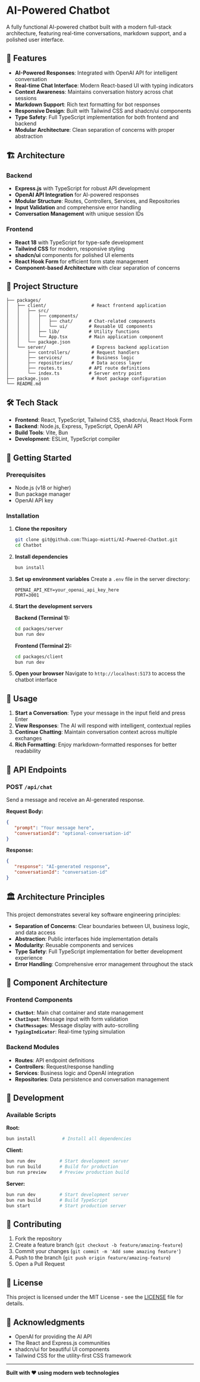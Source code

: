 # AI-Powered Chatbot

A fully functional AI-powered chatbot built with a modern full-stack architecture, featuring real-time conversations, markdown support, and a polished user interface.

## 🚀 Features

- **AI-Powered Responses**: Integrated with OpenAI API for intelligent conversation
- **Real-time Chat Interface**: Modern React-based UI with typing indicators
- **Context Awareness**: Maintains conversation history across chat sessions
- **Markdown Support**: Rich text formatting for bot responses
- **Responsive Design**: Built with Tailwind CSS and shadcn/ui components
- **Type Safety**: Full TypeScript implementation for both frontend and backend
- **Modular Architecture**: Clean separation of concerns with proper abstraction

## 🏗️ Architecture

### Backend

- **Express.js** with TypeScript for robust API development
- **OpenAI API Integration** for AI-powered responses
- **Modular Structure**: Routes, Controllers, Services, and Repositories
- **Input Validation** and comprehensive error handling
- **Conversation Management** with unique session IDs

### Frontend

- **React 18** with TypeScript for type-safe development
- **Tailwind CSS** for modern, responsive styling
- **shadcn/ui** components for polished UI elements
- **React Hook Form** for efficient form state management
- **Component-based Architecture** with clear separation of concerns

## 📁 Project Structure

```
├── packages/
│   ├── client/                 # React frontend application
│   │   ├── src/
│   │   │   ├── components/
│   │   │   │   ├── chat/      # Chat-related components
│   │   │   │   └── ui/        # Reusable UI components
│   │   │   ├── lib/           # Utility functions
│   │   │   └── App.tsx        # Main application component
│   │   └── package.json
│   └── server/                 # Express backend application
│       ├── controllers/        # Request handlers
│       ├── services/           # Business logic
│       ├── repositories/       # Data access layer
│       ├── routes.ts          # API route definitions
│       └── index.ts           # Server entry point
├── package.json                # Root package configuration
└── README.md
```

## 🛠️ Tech Stack

- **Frontend**: React, TypeScript, Tailwind CSS, shadcn/ui, React Hook Form
- **Backend**: Node.js, Express, TypeScript, OpenAI API
- **Build Tools**: Vite, Bun
- **Development**: ESLint, TypeScript compiler

## 🚀 Getting Started

### Prerequisites

- Node.js (v18 or higher)
- Bun package manager
- OpenAI API key

### Installation

1. **Clone the repository**

   ```bash
   git clone git@github.com:Thiago-miotti/AI-Powered-Chatbot.git
   cd Chatbot
   ```

2. **Install dependencies**

   ```bash
   bun install
   ```

3. **Set up environment variables**
   Create a `.env` file in the server directory:

   ```env
   OPENAI_API_KEY=your_openai_api_key_here
   PORT=3001
   ```

4. **Start the development servers**

   **Backend (Terminal 1):**

   ```bash
   cd packages/server
   bun run dev
   ```

   **Frontend (Terminal 2):**

   ```bash
   cd packages/client
   bun run dev
   ```

5. **Open your browser**
   Navigate to `http://localhost:5173` to access the chatbot interface

## 📱 Usage

1. **Start a Conversation**: Type your message in the input field and press Enter
2. **View Responses**: The AI will respond with intelligent, contextual replies
3. **Continue Chatting**: Maintain conversation context across multiple exchanges
4. **Rich Formatting**: Enjoy markdown-formatted responses for better readability

## 🔧 API Endpoints

### POST `/api/chat`

Send a message and receive an AI-generated response.

**Request Body:**

```json
{
   "prompt": "Your message here",
   "conversationId": "optional-conversation-id"
}
```

**Response:**

```json
{
   "response": "AI-generated response",
   "conversationId": "conversation-id"
}
```

## 🏛️ Architecture Principles

This project demonstrates several key software engineering principles:

- **Separation of Concerns**: Clear boundaries between UI, business logic, and data access
- **Abstraction**: Public interfaces hide implementation details
- **Modularity**: Reusable components and services
- **Type Safety**: Full TypeScript implementation for better development experience
- **Error Handling**: Comprehensive error management throughout the stack

## 🎨 Component Architecture

### Frontend Components

- **`ChatBot`**: Main chat container and state management
- **`ChatInput`**: Message input with form validation
- **`ChatMessages`**: Message display with auto-scrolling
- **`TypingIndicator`**: Real-time typing simulation

### Backend Modules

- **Routes**: API endpoint definitions
- **Controllers**: Request/response handling
- **Services**: Business logic and OpenAI integration
- **Repositories**: Data persistence and conversation management

## 🚀 Development

### Available Scripts

**Root:**

```bash
bun install          # Install all dependencies
```

**Client:**

```bash
bun run dev         # Start development server
bun run build       # Build for production
bun run preview     # Preview production build
```

**Server:**

```bash
bun run dev         # Start development server
bun run build       # Build TypeScript
bun start           # Start production server
```

## 🤝 Contributing

1. Fork the repository
2. Create a feature branch (`git checkout -b feature/amazing-feature`)
3. Commit your changes (`git commit -m 'Add some amazing feature'`)
4. Push to the branch (`git push origin feature/amazing-feature`)
5. Open a Pull Request

## 📄 License

This project is licensed under the MIT License - see the [LICENSE](LICENSE) file for details.

## 🙏 Acknowledgments

- OpenAI for providing the AI API
- The React and Express.js communities
- shadcn/ui for beautiful UI components
- Tailwind CSS for the utility-first CSS framework

---

**Built with ❤️ using modern web technologies**
